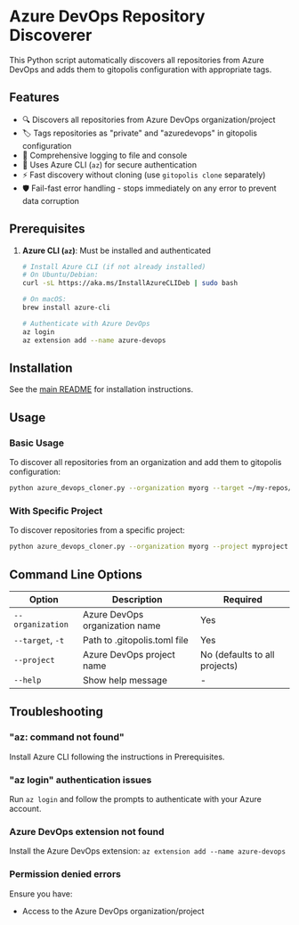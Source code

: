 # Azure DevOps Repository Discoverer

This Python script automatically discovers all repositories from Azure DevOps and adds them to gitopolis configuration with appropriate tags.

## Features

- 🔍 Discovers all repositories from Azure DevOps organization/project
- 🏷️ Tags repositories as "private" and "azuredevops" in gitopolis configuration
- 📝 Comprehensive logging to file and console
- 🚀 Uses Azure CLI (`az`) for secure authentication
- ⚡ Fast discovery without cloning (use `gitopolis clone` separately)
- 🛡️ Fail-fast error handling - stops immediately on any error to prevent data corruption

## Prerequisites

1. **Azure CLI (`az`)**: Must be installed and authenticated
   ```bash
   # Install Azure CLI (if not already installed)
   # On Ubuntu/Debian:
   curl -sL https://aka.ms/InstallAzureCLIDeb | sudo bash

   # On macOS:
   brew install azure-cli

   # Authenticate with Azure DevOps
   az login
   az extension add --name azure-devops
   ```

## Installation

See the [main README](../README.md) for installation instructions.

## Usage

### Basic Usage

To discover all repositories from an organization and add them to gitopolis configuration:

```bash
python azure_devops_cloner.py --organization myorg --target ~/my-repos/.gitopolis.toml
```

### With Specific Project

To discover repositories from a specific project:

```bash
python azure_devops_cloner.py --organization myorg --project myproject --target ~/my-repos/.gitopolis.toml
```

## Command Line Options

| Option | Description | Required |
|--------|-------------|----------|
| `--organization` | Azure DevOps organization name | Yes |
| `--target`, `-t` | Path to .gitopolis.toml file | Yes |
| `--project` | Azure DevOps project name | No (defaults to all projects) |
| `--help` | Show help message | - |

## Troubleshooting

### "az: command not found"
Install Azure CLI following the instructions in Prerequisites.

### "az login" authentication issues
Run `az login` and follow the prompts to authenticate with your Azure account.

### Azure DevOps extension not found
Install the Azure DevOps extension: `az extension add --name azure-devops`

### Permission denied errors
Ensure you have:
- Access to the Azure DevOps organization/project
